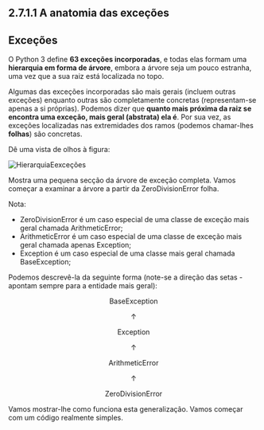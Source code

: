 ## 2.7.1.1 A anatomia das exceções

## Exceções

O Python 3 define **63 exceções incorporadas**, e todas elas formam uma **hierarquia em forma de árvore**, embora a árvore seja um pouco estranha, uma vez que a sua raiz está localizada no topo.  

Algumas das exceções incorporadas são mais gerais (incluem outras exceções) enquanto outras são completamente concretas (representam-se apenas a si próprias). Podemos dizer que **quanto mais próxima da raiz se encontra uma exceção, mais geral (abstrata) ela é**. Por sua vez, as exceções localizadas nas extremidades dos ramos (podemos chamar-lhes **folhas**) são concretas.

Dê uma vista de olhos à figura:

![HierarquiaEexceções](../Imagens/HierarquiaEexcecoes.jpg)

Mostra uma pequena secção da árvore de exceção completa. Vamos começar a examinar a árvore a partir da ZeroDivisionError folha.

Nota:

* ZeroDivisionError é um caso especial de uma classe de exceção mais geral chamada ArithmeticError;
* ArithmeticError é um caso especial de uma classe de exceção mais geral chamada apenas Exception;
* Exception é um caso especial de uma classe mais geral chamada BaseException;

Podemos descrevê-la da seguinte forma (note-se a direção das setas - apontam sempre para a entidade mais geral):

<p style="text-align:center;">BaseException</p>
<p style="text-align:center;">↑</p>
<p style="text-align:center;">Exception</p>
<p style="text-align:center;">↑</p>
<p style="text-align:center;">ArithmeticError</p>
<p style="text-align:center;">↑</p>
<p style="text-align:center;">ZeroDivisionError</p>


Vamos mostrar-lhe como funciona esta generalização. Vamos começar com um código realmente simples.